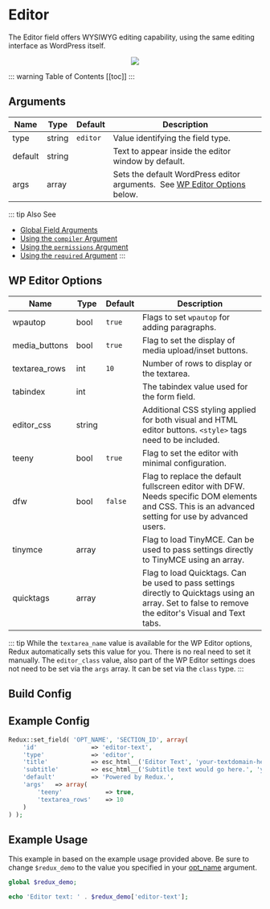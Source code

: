 # Editor

The Editor field offers WYSIWYG editing capability, using the same editing interface as WordPress itself.

<span style="display:block;text-align:center">![](./img/editor.png)</span>

::: warning Table of Contents
[[toc]]
:::

## Arguments
|Name|Type|Default|Description|
|--- |--- |--- |--- |
|type|string|`editor`|Value identifying the field type.|
|default|string||Text to appear inside the editor window by default.|
|args|array||Sets the default WordPress editor arguments.  See [WP Editor Options](#wp-editor-options) below.|

::: tip Also See
- [Global Field Arguments](../configuration/fields/arguments.md)
- [Using the `compiler` Argument](../configuration/fields/compiler.md)
- [Using the `permissions` Argument](../configuration/fields/permissions.md)
- [Using the `required` Argument](../configuration/fields/required.md)
:::

## WP Editor Options
|Name|Type|Default|Description|
|--- |--- |--- |--- |
|wpautop|bool|`true`|Flags to set `wpautop` for adding paragraphs.|
|media_buttons|bool|`true`|Flag to set the display of media upload/inset buttons.|
|textarea_rows|int|`10`|Number of rows to display or the textarea.|
|tabindex|int||The tabindex value used for the form field.|
|editor_css|string||Additional CSS styling applied for both visual and HTML editor buttons. `<style>` tags need to be included.|
|teeny|bool|`true`|Flag to set the editor with minimal configuration.|
|dfw|bool|`false`|Flag to replace the default fullscreen editor with DFW.  Needs specific DOM elements and CSS. This is an advanced setting for use by advanced users.|
|tinymce|array||Flag to load TinyMCE. Can be used to pass settings directly to TinyMCE using an array.|
|quicktags|array||Flag to load Quicktags. Can be used to pass settings directly to Quicktags using an array. Set to false to remove the editor's Visual and Text tabs.|


::: tip
 While the `textarea_name` value is available for the WP Editor options, Redux automatically sets this value for you. There is no real need to set it manually. The `editor_class` value, also part of the WP Editor settings does not need to be set via the `args` array. It can be set via the `class` type.
:::

## Build Config
<script>
import builder from './editor.json';
export default {
    data () {
        return {
            builder: builder,
            defaults: {}
        };
    }
}
</script>
<builder :builder_json="builder" :builder_defaults="defaults" />

## Example Config
```php
Redux::set_field( 'OPT_NAME', 'SECTION_ID', array(
    'id'               => 'editor-text',
    'type'             => 'editor',
    'title'            => esc_html__('Editor Text', 'your-textdomain-here'), 
    'subtitle'         => esc_html__('Subtitle text would go here.', 'your-textdomain-here'),
    'default'          => 'Powered by Redux.',
    'args'   => array(
        'teeny'            => true,
        'textarea_rows'    => 10
    )
) );
```

## Example Usage
This example in based on the example usage provided above. Be sure to change `$redux_demo` to the value you specified in your [opt_name](../configuration/global_arguments.md#opt_name) argument.

```php
global $redux_demo;

echo 'Editor text: ' . $redux_demo['editor-text'];

```

